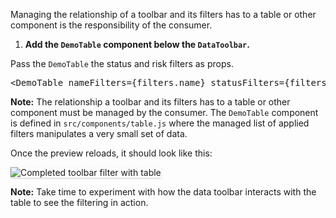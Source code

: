 Managing the relationship of a toolbar and its filters has to a table or other component is the responsibility of the consumer. 

1) <strong>Add the `DemoTable` component below the `DataToolbar`.</strong> 

Pass the `DemoTable` the status and risk filters as props.

<pre class="file" data-target="clipboard">
&lt;DemoTable nameFilters={filters.name} statusFilters={filters.status} riskFilters={filters.risk} clearAllFilters={this.onDelete}/&gt;
</pre> 

<strong>Note:</strong> The relationship a toolbar and its filters has to a table or other component must be managed by the consumer. The `DemoTable` component is defined in `src/components/table.js` where the managed list of applied filters manipulates a very small set of data.

Once the preview reloads, it should look like this:

<img src="toolbar-filter/assets/final.png" alt="Completed toolbar filter with table" style="box-shadow: rgba(3, 3, 3, 0.2) 0px 1.25px 2.5px 0px;" />

<strong> Note:</strong> Take time to experiment with how the data toolbar interacts with the table to see the filtering in action.